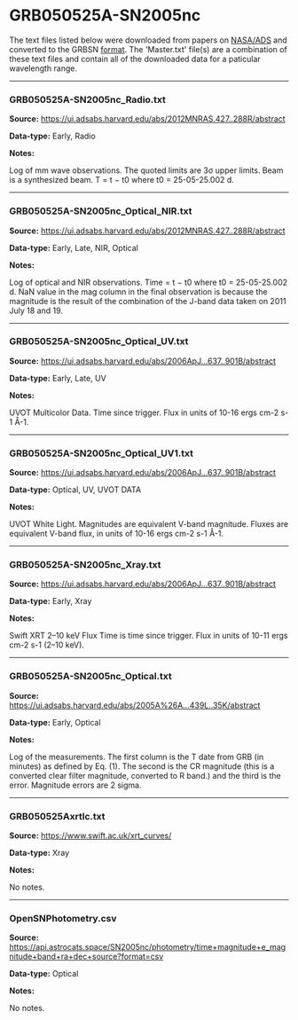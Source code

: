 # GRB050525A-SN2005nc

The text files listed below were downloaded from papers on [NASA/ADS](https://ui.adsabs.harvard.edu) and converted to the GRBSN [format](https://github.com/GabrielF98/GRBSNWebtool/tree/master/Webtool/static/SourceData). The 'Master.txt' file(s) are a combination of these text files and contain all of the downloaded data for a paticular wavelength range.

***

### GRB050525A-SN2005nc_Radio.txt

**Source:** https://ui.adsabs.harvard.edu/abs/2012MNRAS.427..288R/abstract

**Data-type:** Early, Radio

**Notes:**

Log of mm wave observations.
The quoted limits are 3σ upper limits. 
Beam is a synthesized beam.
T = t − t0 where t0 = 25-05-25.002 d.


***

### GRB050525A-SN2005nc_Optical_NIR.txt

**Source:** https://ui.adsabs.harvard.edu/abs/2012MNRAS.427..288R/abstract

**Data-type:** Early, Late, NIR, Optical

**Notes:**

Log of optical and NIR observations. 
Time = t − t0 where t0 = 25-05-25.002 d.
NaN value in the mag column in the final observation is because the magnitude is the result of the combination of the J-band data taken on 2011 July 18 and 19.


***

### GRB050525A-SN2005nc_Optical_UV.txt

**Source:** https://ui.adsabs.harvard.edu/abs/2006ApJ...637..901B/abstract

**Data-type:** Early, Late, UV

**Notes:**

UVOT Multicolor Data.
Time since trigger.
Flux in units of 10-16 ergs cm-2 s-1 Å-1. 


***

### GRB050525A-SN2005nc_Optical_UV1.txt

**Source:** https://ui.adsabs.harvard.edu/abs/2006ApJ...637..901B/abstract

**Data-type:** Optical, UV, UVOT DATA

**Notes:**

UVOT White Light.
Magnitudes are equivalent V-band magnitude. Fluxes are equivalent V-band flux, in units of 10-16 ergs cm-2 s-1 Å-1.


***

### GRB050525A-SN2005nc_Xray.txt

**Source:** https://ui.adsabs.harvard.edu/abs/2006ApJ...637..901B/abstract

**Data-type:** Early, Xray

**Notes:**

Swift XRT 2–10 keV Flux
Time is time since trigger. Flux in units of 10-11 ergs cm-2 s-1 (2–10 keV).


***

### GRB050525A-SN2005nc_Optical.txt

**Source:** https://ui.adsabs.harvard.edu/abs/2005A%26A...439L..35K/abstract

**Data-type:** Early, Optical

**Notes:**

Log of the measurements. The first column is the T date from GRB (in minutes) as defined by Eq. (1). The second is the CR magnitude (this is a converted clear filter magnitude, converted to R band.) and the third is the error.
Magnitude errors are 2 sigma. 


***

### GRB050525Axrtlc.txt

**Source:** https://www.swift.ac.uk/xrt_curves/

**Data-type:** Xray

**Notes:**

No notes.

***

### OpenSNPhotometry.csv

**Source:** https://api.astrocats.space/SN2005nc/photometry/time+magnitude+e_magnitude+band+ra+dec+source?format=csv

**Data-type:** Optical

**Notes:**

No notes.